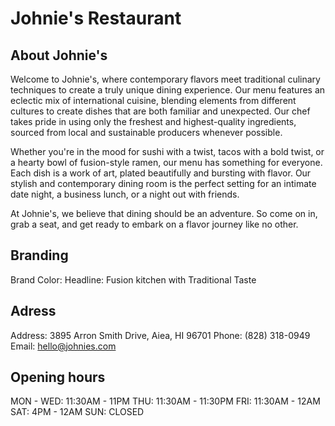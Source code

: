 # Johnie's Restaurant

## About Johnie's

Welcome to Johnie's, where contemporary flavors meet traditional culinary techniques to create a truly unique dining experience. Our menu features an eclectic mix of international cuisine, blending elements from different cultures to create dishes that are both familiar and unexpected. Our chef takes pride in using only the freshest and highest-quality ingredients, sourced from local and sustainable producers whenever possible.

Whether you're in the mood for sushi with a twist, tacos with a bold twist, or a hearty bowl of fusion-style ramen, our menu has something for everyone. Each dish is a work of art, plated beautifully and bursting with flavor. Our stylish and contemporary dining room is the perfect setting for an intimate date night, a business lunch, or a night out with friends.

At Johnie's, we believe that dining should be an adventure. So come on in, grab a seat, and get ready to embark on a flavor journey like no other.

## Branding

Brand Color:
Headline: Fusion kitchen with Traditional Taste

## Adress

Address: 3895 Arron Smith Drive, Aiea, HI 96701
Phone: (828) 318-0949
Email: hello@johnies.com

## Opening hours

MON - WED: 11:30AM - 11PM
THU: 11:30AM - 11:30PM
FRI: 11:30AM - 12AM
SAT: 4PM - 12AM
SUN: CLOSED
